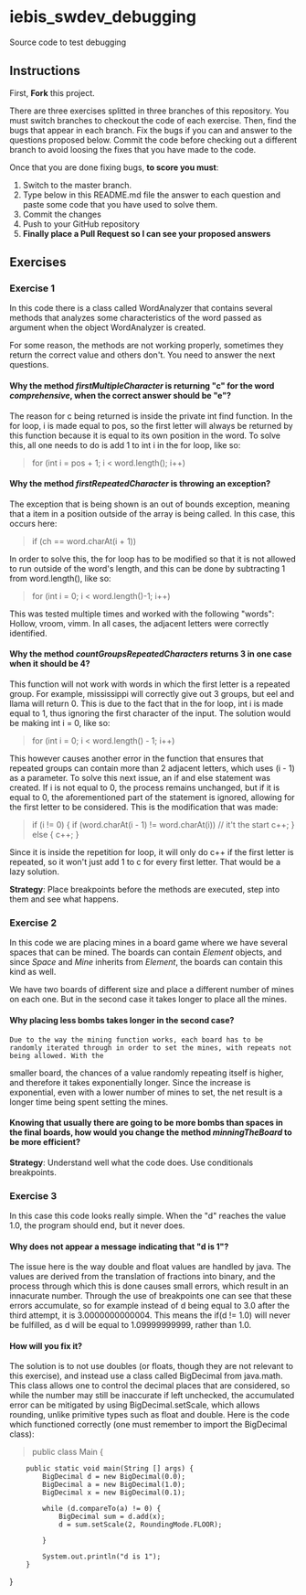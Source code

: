# iebis_swdev_debugging
Source code to test debugging

## Instructions
First, **Fork** this project.

There are three exercises splitted in three branches of this repository. You must switch branches to checkout the code of each exercise.
Then, find the bugs that appear in each branch.
Fix the bugs if you can and answer to the questions proposed below.
Commit the code before checking out a different branch to avoid loosing the fixes that you have made to the code.

Once that you are done fixing bugs, **to score you must**:
1. Switch to the master branch.
2. Type below in this README.md file the answer to each question and paste some code that you have used to solve them.
3. Commit the changes
4. Push to your GitHub repository
5. **Finally place a Pull Request so I can see your proposed answers**


## Exercises
### Exercise 1
In this code there is a class called WordAnalyzer that contains several methods that analyzes some characteristics of the word passed as argument when the object WordAnalyzer is created.

For some reason, the methods are not working properly, sometimes they return the correct value and others don't. You need to answer the next questions.

#### Why the method _firstMultipleCharacter_ is returning "c" for the word _comprehensive_, when the correct answer should be "e"?
  The reason for c being returned is inside the private int find function. In the for loop, i is made equal to pos, so the first letter will always be returned by this function because it is equal to its own position in the word. To solve this, all one needs to do is add 1 to int i in the for loop, like so:
  > for (int i = pos + 1; i < word.length(); i++)
  
#### Why the method _firstRepeatedCharacter_ is throwing an exception?
  The exception that is being shown is an out of bounds exception, meaning that a item in a position outside of the array is being called. In this case, this occurs here:
  > if (ch == word.charAt(i + 1))
  
  In order to solve this, the for loop has to be modified so that it is not allowed to run outside of the word's length, and this can be done by subtracting 1 from word.length(), like so:
  > for (int i = 0; i < word.length()-1; i++)
  
  This was tested multiple times and worked with the following "words": Hollow, vroom, vimm. In all cases, the adjacent letters were correctly identified.
  
#### Why the method _countGroupsRepeatedCharacters_ returns 3 in one case when it should be 4?
  This function will not work with words in which the first letter is a repeated group. For example, mississippi will correctly give out 3 groups, but eel and llama will return 0. This is due to the fact that in the for loop, int i is made equal to 1, thus ignoring the first character of the input. The solution would be making int i = 0, like so:
  > for (int i = 0; i < word.length() - 1; i++)
  
  This however causes another error in the function that ensures that repeated groups can contain more than 2 adjacent letters, which uses (i - 1) as a parameter. To solve this next issue, an if and else statement was created. If i is not equal to 0, the process remains unchanged, but if it is equal to 0, the aforementioned part of the statement is ignored, allowing for the first letter to be considered. This is the modification that was made:
  > if (i != 0) {
                        if (word.charAt(i - 1) != word.charAt(i)) // it't the start
                            c++;
                    } else {
                        c++;
                    }
                    
  Since it is inside the repetition for loop, it will only do c++ if the first letter is repeated, so it won't just add 1 to c for every first letter. That would be a lazy solution.
        
**Strategy**: Place breakpoints before the methods are executed, step into them and see what happens.


### Exercise 2
In this code we are placing mines in a board game where we have several spaces that can be mined. 
The boards can contain _Element_ objects, and since _Space_ and _Mine_ inherits from _Element_, the boards can contain this kind as well.

We have two boards of different size and place a different number of mines on each one. But in the second case it takes longer to place all the mines.

#### Why placing less bombs takes longer in the second case?
	Due to the way the mining function works, each board has to be randomly iterated through in order to set the mines, with repeats not being allowed. With the 
smaller board, the chances of a value randomly repeating itself is higher, and therefore it takes exponentially longer. Since the increase is exponential, even with 
a lower number of mines to set, the net result is a longer time being spent setting the mines.

#### Knowing that usually there are going to be more bombs than spaces in the final boards, how would you change the method _minningTheBoard_ to be more efficient?
	

**Strategy**: Understand well what the code does. Use conditionals breakpoints.


### Exercise 3
In this case this code looks really simple. When the "d" reaches the value 1.0, the program should end, but it never does.

#### Why does not appear a message indicating that "d is 1"?
  The issue here is the way double and float values are handled by java. The values are derived from the translation of fractions into binary, and the process through which this is done causes small errors, which result in an innacurate number. Through the use of breakpoints one can see that these errors accumulate, so for example instead of d being equal to 3.0 after the third attempt, it is 3.0000000000004. This means the if(d != 1.0) will never be fulfilled, as d will be equal to 1.09999999999, rather than 1.0.
  
#### How will you fix it?
  The solution is to not use doubles (or floats, though they are not relevant to this exercise), and instead use a class called BigDecimal from java.math. This class allows one to control the decimal places that are considered, so while the number may still be inaccurate if left unchecked, the accumulated error can be mitigated by using BigDecimal.setScale, which allows rounding, unlike primitive types such as float and double. Here is the code which functioned correctly (one must remember to import the BigDecimal class):
  > public class Main {

        public static void main(String [] args) {
            BigDecimal d = new BigDecimal(0.0);
            BigDecimal a = new BigDecimal(1.0);
            BigDecimal x = new BigDecimal(0.1);

            while (d.compareTo(a) != 0) {
                BigDecimal sum = d.add(x);
                d = sum.setScale(2, RoundingMode.FLOOR);

            }

            System.out.println("d is 1");
        }
}
